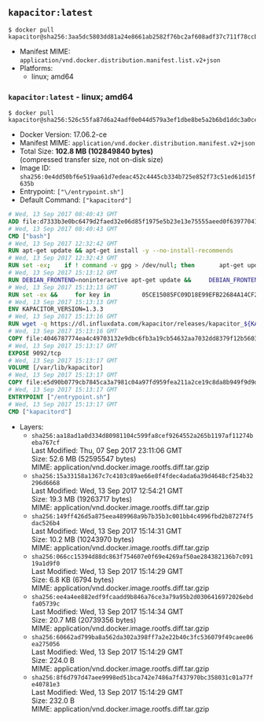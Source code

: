 ## `kapacitor:latest`

```console
$ docker pull kapacitor@sha256:3aa5dc5803dd81a24e8661ab2582f76bc2af608adf37c711f78ccb38dfe3389d
```

-	Manifest MIME: `application/vnd.docker.distribution.manifest.list.v2+json`
-	Platforms:
	-	linux; amd64

### `kapacitor:latest` - linux; amd64

```console
$ docker pull kapacitor@sha256:526c55fa87d6a24adf0e044d579a3ef1dbe8be5a2b6bd1ddc3a0cea5b8d2e7ad
```

-	Docker Version: 17.06.2-ce
-	Manifest MIME: `application/vnd.docker.distribution.manifest.v2+json`
-	Total Size: **102.8 MB (102849840 bytes)**  
	(compressed transfer size, not on-disk size)
-	Image ID: `sha256:0e4dd50bf6e519aa61d7edeac452c4445cb334b725e852f73c51ed61d15f635b`
-	Entrypoint: `["\/entrypoint.sh"]`
-	Default Command: `["kapacitord"]`

```dockerfile
# Wed, 13 Sep 2017 08:40:43 GMT
ADD file:d7333b3e0bc6479d2faed32e06d85f1975e5b23e13e75555aeed0f639770413b in / 
# Wed, 13 Sep 2017 08:40:43 GMT
CMD ["bash"]
# Wed, 13 Sep 2017 12:32:42 GMT
RUN apt-get update && apt-get install -y --no-install-recommends 		ca-certificates 		curl 		wget 	&& rm -rf /var/lib/apt/lists/*
# Wed, 13 Sep 2017 12:32:43 GMT
RUN set -ex; 	if ! command -v gpg > /dev/null; then 		apt-get update; 		apt-get install -y --no-install-recommends 			gnupg2 			dirmngr 		; 		rm -rf /var/lib/apt/lists/*; 	fi
# Wed, 13 Sep 2017 15:13:12 GMT
RUN DEBIAN_FRONTEND=noninteractive apt-get update &&     DEBIAN_FRONTEND=noninteractive apt-get install -y bash-completion &&     awk 'f{if(sub(/^#/,"",$0)==0){f=0}};/^# enable bash completion/{f=1};{print;}' /etc/bash.bashrc > /etc/bash.bashrc.new &&     mv /etc/bash.bashrc.new /etc/bash.bashrc
# Wed, 13 Sep 2017 15:13:13 GMT
RUN set -ex &&     for key in         05CE15085FC09D18E99EFB22684A14CF2582E0C5 ;     do         gpg --keyserver ha.pool.sks-keyservers.net --recv-keys "$key" ||         gpg --keyserver pgp.mit.edu --recv-keys "$key" ||         gpg --keyserver keyserver.pgp.com --recv-keys "$key" ;     done
# Wed, 13 Sep 2017 15:13:13 GMT
ENV KAPACITOR_VERSION=1.3.3
# Wed, 13 Sep 2017 15:13:16 GMT
RUN wget -q https://dl.influxdata.com/kapacitor/releases/kapacitor_${KAPACITOR_VERSION}_amd64.deb.asc &&     wget -q https://dl.influxdata.com/kapacitor/releases/kapacitor_${KAPACITOR_VERSION}_amd64.deb &&     gpg --batch --verify kapacitor_${KAPACITOR_VERSION}_amd64.deb.asc kapacitor_${KAPACITOR_VERSION}_amd64.deb &&     dpkg -i kapacitor_${KAPACITOR_VERSION}_amd64.deb &&     rm -f kapacitor_${KAPACITOR_VERSION}_amd64.deb*
# Wed, 13 Sep 2017 15:13:16 GMT
COPY file:4046787774ea4c49703132e9dbc6fb3a19cb54632aa7032dd8379f12b56034d9 in /etc/kapacitor/kapacitor.conf 
# Wed, 13 Sep 2017 15:13:17 GMT
EXPOSE 9092/tcp
# Wed, 13 Sep 2017 15:13:17 GMT
VOLUME [/var/lib/kapacitor]
# Wed, 13 Sep 2017 15:13:17 GMT
COPY file:e5d90b0779cb7845ca3a7981c04a97fd959fea211a2ce19c8da8b949f9d9d04c in /entrypoint.sh 
# Wed, 13 Sep 2017 15:13:17 GMT
ENTRYPOINT ["/entrypoint.sh"]
# Wed, 13 Sep 2017 15:13:17 GMT
CMD ["kapacitord"]
```

-	Layers:
	-	`sha256:aa18ad1a0d334d80981104c599fa8cef9264552a265b1197af11274beba767cf`  
		Last Modified: Thu, 07 Sep 2017 23:11:06 GMT  
		Size: 52.6 MB (52595547 bytes)  
		MIME: application/vnd.docker.image.rootfs.diff.tar.gzip
	-	`sha256:15a33158a1367c7c4103c89ae66e8f4fdec4ada6a39d4648cf254b32296d6668`  
		Last Modified: Wed, 13 Sep 2017 12:54:21 GMT  
		Size: 19.3 MB (19263717 bytes)  
		MIME: application/vnd.docker.image.rootfs.diff.tar.gzip
	-	`sha256:149ff426d5a875eea489968a9b7b35b3c001bb4c4996fbd2b87274f5dac526b4`  
		Last Modified: Wed, 13 Sep 2017 15:14:31 GMT  
		Size: 10.2 MB (10243970 bytes)  
		MIME: application/vnd.docker.image.rootfs.diff.tar.gzip
	-	`sha256:066cc15394d88dc863f754607e0f69e4269af50ae284382136b7c09119a1d9f0`  
		Last Modified: Wed, 13 Sep 2017 15:14:29 GMT  
		Size: 6.8 KB (6794 bytes)  
		MIME: application/vnd.docker.image.rootfs.diff.tar.gzip
	-	`sha256:ee4a4ee882edf9fcaadd9b846a76ce3a79a95b2d0306416972026ebdfa05739c`  
		Last Modified: Wed, 13 Sep 2017 15:14:34 GMT  
		Size: 20.7 MB (20739356 bytes)  
		MIME: application/vnd.docker.image.rootfs.diff.tar.gzip
	-	`sha256:60662ad799ba8a562da302a398ff7a2e22b40c3fc536079f49caee06ea275056`  
		Last Modified: Wed, 13 Sep 2017 15:14:29 GMT  
		Size: 224.0 B  
		MIME: application/vnd.docker.image.rootfs.diff.tar.gzip
	-	`sha256:8f6d797d47aee9998ed51bca742e7486a7f437970bc358031c01a77fe40781e3`  
		Last Modified: Wed, 13 Sep 2017 15:14:29 GMT  
		Size: 232.0 B  
		MIME: application/vnd.docker.image.rootfs.diff.tar.gzip
